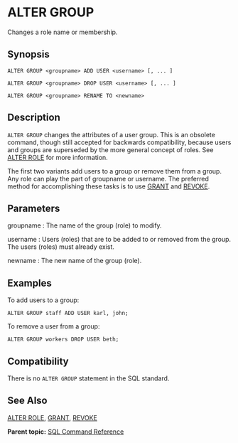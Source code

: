 # ALTER GROUP 

Changes a role name or membership.

## Synopsis 

``` {#sql_command_synopsis}
ALTER GROUP <groupname> ADD USER <username> [, ... ]

ALTER GROUP <groupname> DROP USER <username> [, ... ]

ALTER GROUP <groupname> RENAME TO <newname>
```

## Description 

`ALTER GROUP` changes the attributes of a user group. This is an obsolete command, though still accepted for backwards compatibility, because users and groups are superseded by the more general concept of roles. See [ALTER ROLE](ALTER_ROLE.html) for more information.

The first two variants add users to a group or remove them from a group. Any role can play the part of groupname or username. The preferred method for accomplishing these tasks is to use [GRANT](GRANT.html) and [REVOKE](REVOKE.html).

## Parameters 

groupname
:   The name of the group \(role\) to modify.

username
:   Users \(roles\) that are to be added to or removed from the group. The users \(roles\) must already exist.

newname
:   The new name of the group \(role\).

## Examples 

To add users to a group:

```
ALTER GROUP staff ADD USER karl, john;
```

To remove a user from a group:

```
ALTER GROUP workers DROP USER beth;
```

## Compatibility 

There is no `ALTER GROUP` statement in the SQL standard.

## See Also 

[ALTER ROLE](ALTER_ROLE.html), [GRANT](GRANT.html), [REVOKE](REVOKE.html)

**Parent topic:** [SQL Command Reference](../sql_commands/sql_ref.html)

